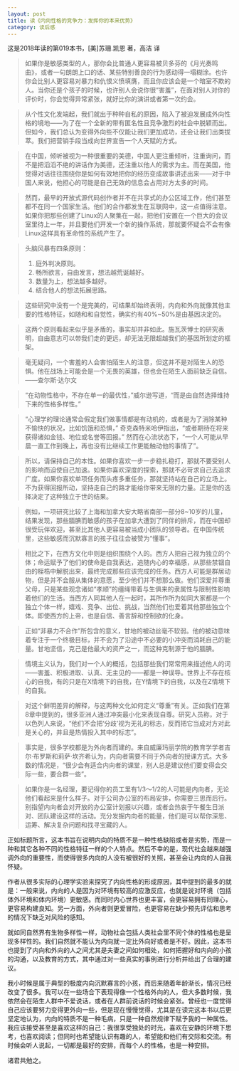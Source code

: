 ```yaml
---
layout: post
title: 读《内向性格的竞争力：发挥你的本来优势》
category: 读后感
---
```

这是2018年读的第019本书，[美]苏珊.凯恩 著，高洁 译

>如果你是敏感类型的人，那你会比普通人更容易被贝多芬的《月光奏鸣曲》，或者一句朗朗上口的话、某些特别善良的行为感动得一塌糊涂。也许你会比别人更容易对暴力和仇恨义愤填膺，而且你应该会是一个暗室不欺的人。当你还是个孩子的时候，也许别人会说你很“害羞”，在面对别人对你的评价时，你会觉得异常紧张，就好比你的演讲或者第一次约会。

>从个性文化发端起，我们就出于种种自私的原因，陷入了被迫发展成外向性格的境地——为了在一个全新的带有匿名性且竞争激烈的社会中脱颖而出。但如今，我们总认为变得外向些不仅能让我们更加成功，还会让我们出类拔萃。我们把营销手段当成向世界宣告一个人天赋的方式。

>在中国，倾听被视为一种很重要的美德，中国人更注重倾听，注重询问，而不是把滔滔不绝的讲话作为美德，还注重以他人的需求为主。而在美国，他觉得对话往往围绕你是如何有效地把你的经历变成故事讲述出来——对于中国人来说，他担心的可能是自己无效的信息会占用对方太多的时间。

>然而，最早的开放式源代码创作者并不在共享式的办公区域工作，他们甚至都不在同一个国家生活。他们的合作都发生在互联网中，这一点值得注意。如果你把那些创建了Linux的人聚集在一起，把他们安置在一个巨大的会议室里待上一年，并且要他们开发一个新的操作系统，那就要怀疑会不会有像Linux这样具有革命性的系统产生了。

>头脑风暴有四条原则：<br/>
>1. 庭外判决原则。<br/>
>2. 畅所欲言，自由发言，想法越荒诞越好。<br/>
>3. 数量为上，想法越多越好。<br/>
>4. 结合他人的想法拓展思路。

>这些研究中没有一个是完美的，可结果却始终表明，内向和外向就像其他主要的性格特征，如随和和自觉性，确实约有40%~50%是由基因决定的。

>这两个原则看起来似乎是矛盾的，事实却并非如此。施瓦茨博士的研究表明，自由意志可以带我们走的更远，却无法无限超越我们的基因所划定的框架。

>毫无疑问，一个害羞的人会害怕陌生人的注意，但这并不是对陌生人的恐惧。他在战场上可能会是一个无畏的英雄，但也会在陌生人面前缺乏自信。 ——查尔斯·达尔文

>“在动物性格中，不存在单一的最优性，”威尔逊写道，“而是由自然选择维持下来的性格多样性。”

>“心理学的理论通常会假定我们做事情都是有动机的，或者是为了消除某种不愉快的状况，比如饥饿和恐惧，” 奇克森特米哈伊指出，“或者期待在将来获得诸如金钱、地位或名誉等回报。” 然而在心流状态下，“一个人可能从早晨一直工作到晚上，再也没有比继续工作更能触动他的事情了”。

>所以，请保持自己的本性。如果你喜欢一步一步稳扎稳打，那就不要受别人的影响而迫使自己加速。如果你喜欢深度的探索，那就不必苛求自己去追求广度。如果你喜欢单项任务而头疼多重任务，那就坚持站在自己的立场上。不为获得回报所动，坚持走自己的路才能给你带来无限的力量。正是你的选择决定了这种独立于世的结果。

>例如，一项研究比较了上海和加拿大安大略省南部一部分8~10岁的儿童，结果发现，那些腼腆而敏感的孩子在加拿大遭到了同伴的排斥，而在中国却很受玩伴欢迎，甚至比其他人更容易被当成小团队的领导者。在中国传统里，这些敏感而沉默寡言的孩子往往会被赞为“懂事”。

>相比之下，在西方文化中则是组织围绕个人的。西方人把自己视为独立的个体；命运赋予了他们的使命是自我表达，追随内心的幸福感，从那些禁锢自由的桎梏中解脱出来，最终完成那些应该完成的任务。西方人可能是群居动物，但是并不会服从集体的意愿，至少他们并不想那么做。他们深爱并尊重父母，只是某些观念诸如“孝顺”的缰绳带着与生俱来的隶属性与限制性影响着他们的生活。当西方人同其他人在一起时，其所作所为如同大家都是一个独立个体一样，嬉戏、竞争、出位、挑战，当然他们也爱着其他那些独立个体。即使西方的上帝，也是自信、善言辞和控制欲的化身。

>正如“非暴力不合作”所包含的意义，甘地的被动丝毫不软弱。他的被动意味着专注于一个终极目标，并不会为了沿途中不必要的小冲突而消耗自己的能量。甘地坚信，克己是他最大的资产之一，而这种克制源于他的腼腆。

>情境主义认为，我们对一个人的概括，包括那些我们常常用来描述他人的词——害羞、积极进取、认真、无主见的——都是一种误导。世界上不存在核心的自我，有的只是在X情境下的自我，在Y情境下的自我，以及在Z情境下的自我。

>对这个鲜明差异的解释，与这两种文化如何定义“尊重”有关。正如我们在第8章中提到的，很多亚洲人通过冲突最小化来表现自尊。研究人员称，对于以色列人来说，“他们不会把‘分歧’视为无礼的标志，反而把它当成对方对此是关心的，并且是热情投入其中的标志”。

>事实是，很多学校都是为外向者而建的。来自威廉玛丽学院的教育学学者吉尔·布罗斯和莉萨·坎齐希认为，内向者需要不同于外向者的授课方式。大多数的情况是，“很少会有适合内向者的课堂，别人总是建议他们要变得会交际一些，要合群一些”。

>如果你是一名经理，要记得你的员工里有1/3～1/2的人可能是内向者，无论他们看起来是什么样子。对于公司办公室的布局安排，你需要三思而后行。别指望内向者会对开放的办公室计划报以兴趣，或者会热衷于午餐生日派对、团队建设这样的活动。充分发掘内向者的能量，他们是可以帮你深思、运筹、解决复杂问题和找寻宝藏的人。

正如标题所言，这本书旨在说明内向的特质不是一种性格缺陷或者是劣势，而是一种和其它各种不同的性格特征一样的个人特点。然后不幸的是，现代社会越来越强调外向的重要性，而使得很多内向的人没有被很好的关照，甚至会让内向的人自我怀疑。

作者从很多实际的心理学实验来探究了内向性格的形成原因，其中提到的最多的就是：一般来说，内向的人是因为对环境有较高的应激反应，也就是说对环境（包括体外环境和体内环境）更敏感。而同时内心世界也更丰富，会更容易拥有同理心，更容易构建良知。另一方面，外向者则更爱冒险，也更容易在缺少预先评估和思考的情况下缺乏对风险的感知。

就如同自然界有生物多样性一样，动物社会包括人类社会里不同个体的性格也是呈现多样性的。我们自然就不能认为内向就一定比外向好或者是不好。因此，这本书也提到了内向和外向的人之间尤其是夫妻之间如何相处，如何把握好和内向的小孩的沟通，以及教育的方式，其中通过对一些真实的事例进行分析并给出了合理的建议。

我小时候是属于典型的极度内向沉默寡言的小孩，而后来随着年龄渐长，情况已经改变了很多。我可以在一些场合下表现得像一个性格外向的人，但大多数时候，我依然会在陌生人群中不爱说话，或者在人群前说话的时候会紧张。曾经也一度觉得自己应该要努力变得更外向一些，但是现在慢慢觉得，尤其是在读完这本书以后更坚定地认为，内向的特质不是一种毛病，只是一种自然规律下赋予我的一种属性。我应该接受甚至是喜欢这样的自己：我很享受独处的时光，喜欢在安静的环境下思考，也喜欢阅读；但同时也希望能认识有趣的人，希望能和他们有交际和交流。有时候会听人说起，一切都是最好的安排，而每个人的性格，也是一种安排。

诸君共勉之。